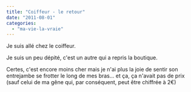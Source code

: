 ```yaml
---
title: "Coiffeur - le retour"
date: "2011-08-01"
categories: 
  - "ma-vie-la-vraie"
---
```


Je suis allé chez le coiffeur.

Je suis un peu dépité, c'est un autre qui a repris la boutique.

Certes, c'est encore moins cher mais je n'ai plus la joie de sentir son entrejambe se frotter le long de mes bras... et ça, ça n'avait pas de prix (sauf celui de ma gêne qui, par conséquent, peut être chiffrée à 2€)
